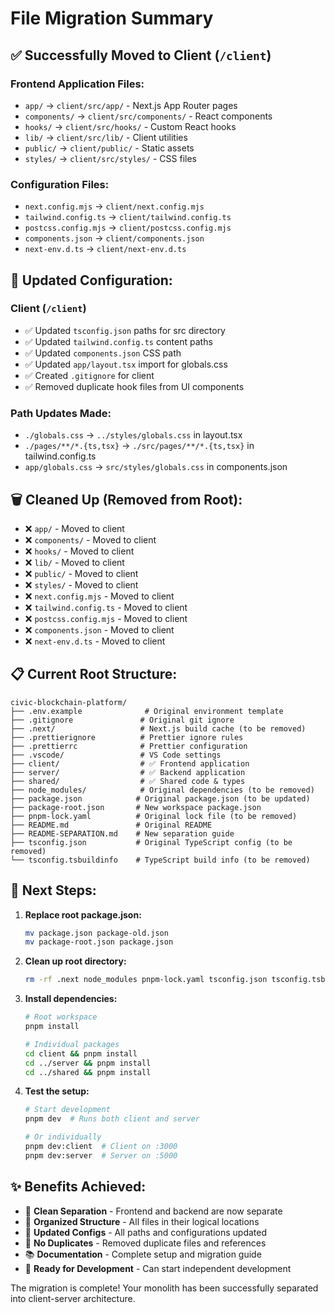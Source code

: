 # File Migration Summary

## ✅ Successfully Moved to Client (`/client`)

### Frontend Application Files:

- `app/` → `client/src/app/` - Next.js App Router pages
- `components/` → `client/src/components/` - React components
- `hooks/` → `client/src/hooks/` - Custom React hooks
- `lib/` → `client/src/lib/` - Client utilities
- `public/` → `client/public/` - Static assets
- `styles/` → `client/src/styles/` - CSS files

### Configuration Files:

- `next.config.mjs` → `client/next.config.mjs`
- `tailwind.config.ts` → `client/tailwind.config.ts`
- `postcss.config.mjs` → `client/postcss.config.mjs`
- `components.json` → `client/components.json`
- `next-env.d.ts` → `client/next-env.d.ts`

## 🔧 Updated Configuration:

### Client (`/client`)

- ✅ Updated `tsconfig.json` paths for src directory
- ✅ Updated `tailwind.config.ts` content paths
- ✅ Updated `components.json` CSS path
- ✅ Updated `app/layout.tsx` import for globals.css
- ✅ Created `.gitignore` for client
- ✅ Removed duplicate hook files from UI components

### Path Updates Made:

- `./globals.css` → `../styles/globals.css` in layout.tsx
- `./pages/**/*.{ts,tsx}` → `./src/pages/**/*.{ts,tsx}` in tailwind.config.ts
- `app/globals.css` → `src/styles/globals.css` in components.json

## 🗑️ Cleaned Up (Removed from Root):

- ❌ `app/` - Moved to client
- ❌ `components/` - Moved to client
- ❌ `hooks/` - Moved to client
- ❌ `lib/` - Moved to client
- ❌ `public/` - Moved to client
- ❌ `styles/` - Moved to client
- ❌ `next.config.mjs` - Moved to client
- ❌ `tailwind.config.ts` - Moved to client
- ❌ `postcss.config.mjs` - Moved to client
- ❌ `components.json` - Moved to client
- ❌ `next-env.d.ts` - Moved to client

## 📋 Current Root Structure:

```
civic-blockchain-platform/
├── .env.example              # Original environment template
├── .gitignore               # Original git ignore
├── .next/                   # Next.js build cache (to be removed)
├── .prettierignore          # Prettier ignore rules
├── .prettierrc              # Prettier configuration
├── .vscode/                 # VS Code settings
├── client/                  # ✅ Frontend application
├── server/                  # ✅ Backend application
├── shared/                  # ✅ Shared code & types
├── node_modules/            # Original dependencies (to be removed)
├── package.json            # Original package.json (to be updated)
├── package-root.json       # New workspace package.json
├── pnpm-lock.yaml          # Original lock file (to be removed)
├── README.md               # Original README
├── README-SEPARATION.md    # New separation guide
├── tsconfig.json           # Original TypeScript config (to be removed)
└── tsconfig.tsbuildinfo    # TypeScript build info (to be removed)
```

## 🚀 Next Steps:

1. **Replace root package.json:**

   ```bash
   mv package.json package-old.json
   mv package-root.json package.json
   ```

2. **Clean up root directory:**

   ```bash
   rm -rf .next node_modules pnpm-lock.yaml tsconfig.json tsconfig.tsbuildinfo
   ```

3. **Install dependencies:**

   ```bash
   # Root workspace
   pnpm install

   # Individual packages
   cd client && pnpm install
   cd ../server && pnpm install
   cd ../shared && pnpm install
   ```

4. **Test the setup:**

   ```bash
   # Start development
   pnpm dev  # Runs both client and server

   # Or individually
   pnpm dev:client  # Client on :3000
   pnpm dev:server  # Server on :5000
   ```

## ✨ Benefits Achieved:

- 🔄 **Clean Separation** - Frontend and backend are now separate
- 📁 **Organized Structure** - All files in their logical locations
- 🔧 **Updated Configs** - All paths and configurations updated
- 🧹 **No Duplicates** - Removed duplicate files and references
- 📚 **Documentation** - Complete setup and migration guide
- 🚀 **Ready for Development** - Can start independent development

The migration is complete! Your monolith has been successfully separated into client-server architecture.

